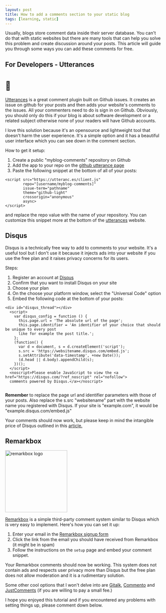 ```yaml
---
layout: post
title: How to add a comments section to your static blog
tags: [learning, static]
---
```


Usually, blogs store comment data inside their server database. You can't do that with static websites but there are many tools that can help you solve this problem and create discussion around your posts. This article will guide you through some ways you can add these comments for free.


## For Developers - Utterances
# 🔮
<a href="https://utteranc.es/" target="_blank" rel="noopener">Utterances</a> is a great comment plugin built on Github issues. It creates an issue on github for your posts and then adds your website's comments to the issues. All your commenters need to do is sign in on Github.
Obviously, you should only do this if your blog is about software development or a related subject otherwise none of your readers will have Github accounts.

I love this solution because it's an opensource and lightweight tool that doesn't harm the user experience. It's a simple option and it has a beautiful user interface which you can see down in the comment section.

How to get it setup:
1. Create a public "myblog-comments" repository on Github
2. Add the app to your repo on the <a href="https://github.com/apps/utterances" target="_blank" rel="noopener">github utterance page</a>
3. Paste the following snippet at the bottom of all of your posts:
<pre><code>&#60;script src="https://utteranc.es/client.js"
        repo="[username/myblog-comments]"
        issue-term="pathname"
        theme="github-light"
        crossorigin="anonymous"
        async>
&#60;/script>
</code></pre>
and replace the repo value with the name of your repository. You can customize this snippet more at the bottom of the <a href='https://utteranc.es/' target="_blank" rel="noopener">utterances</a> website.

## Disqus
Disqus is a technically free way to add to comments to your website. It's a useful tool but I don't use it because it injects ads into your website if you use the free plan and it raises privacy concerns for its users. 

Steps:
1. Register an account at <a href="https://disqus.com/profile/signup/" rel="noopener" target="_blank">Disqus</a>
2. Confirm that you want to install Disqus on your site
3. Choose your plan
4. On the choose your platform window, select the "Universal Code" option
5. Embed the following code at the bottom of your posts:
<pre><code>&#60;div id="disqus_thread">&#60;/div>
  &#60;script>
    var disqus_config = function () {
      this.page.url = 'The absolute url of the page';
      this.page.identifier = 'An identifier of your choice that should be unique to every post
      like for example the post title.';
    };
    (function() {
      var d = document, s = d.createElement('script');
      s.src = 'https://websitename.disqus.com/embed.js';
      s.setAttribute('data-timestamp', +new Date());
      (d.head || d.body).appendChild(s);
    })();
  &#60;/script>
  &#60;noscript>Please enable JavaScript to view the &#60;a href="https://disqus.com/?ref_noscript" rel="nofollow">
  comments powered by Disqus.&#60;/a>&#60;/noscript>
  </code></pre>
**Remember** to replace the page url and identifier parameters with those of your posts. Also replace the s.src "websitename" part with the website name you registered with Disqus. If your site is "example.com", it would be "example.disqus.com/embed.js"

Your comments should now work, but please keep in mind the intangible price of Disqus outlined in this <a href="https://replyable.com/2017/03/disqus-is-your-data-worth-trading-for-convenience/" target="_blank" rel="noopener">article.</a>

## Remarkbox
<img width="200" src="https://my.remarkbox.com/static/img/remarkbox-logo.png" alt="remarkbox logo">

<a href="https://remarkbox.com" target="_blank" rel="noopener">Remarkbox</a> is a simple third-party comment system similar to Disqus which is very easy to implement.
Here's how you can set it up:

1. Enter your email in the <a href="https://my.remarkbox.com/join-or-log-in?return-to=https://my.remarkbox.com" target="_blank" rel="noopener">Remarkbox signup form</a>
2. Click the link from the email you should have received from Remarkbox (it might be in spam)
3. Follow the instructions on the <code>setup</code> page and embed your comment snippet.

Your Remarkbox comments should now be working. This system does not contain ads and respects user privacy more than Disqus but the free plan does not allow moderation and it is a rudimentary solution.

Some other cool options that I won't delve into are <a href="https://github.com/gitalk/gitalk" target="_blank" rel="noopener">Gitalk</a>, <a href="https://github.com/adtac/commento" target="_blank" rel="noopener">Commento</a> and <a href="https://just-comments.com/" target="_blank" rel="noopener">JustComments</a> (if you are willing to pay a small fee.)

I hope you enjoyed this tutorial and if you encountered any problems with setting things up, please comment down below.